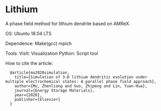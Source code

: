 # Lithium
A phase field method for lithium dendrite based on AMReX.

OS:
Ubuntu 18.04 LTS

Dependence:
Make(gcc)
mpich

Tools:
VisIt: Visualization
Python: Script tool

How to cite the article:
```
  @article{mu2020simulation,
    title={Simulation of 3-D lithium dendritic evolution under multiple electrochemical states: A parallel phase field approach},
    author={Mu, Zhenliang and Guo, Zhipeng and Lin, Yuan-Hua},  
    journal={Energy Storage Materials},
    year={2020},
    publisher={Elsevier}
  }
```

